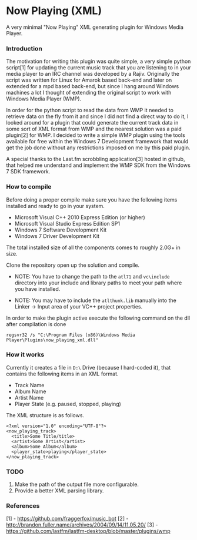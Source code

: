 # Now Playing (XML)

A very minimal "Now Playing" XML generating plugin for Windows Media Player.

### Introduction

The motivation for writing this plugin was quite simple, a very simple
python script[1] for updating the current music track that you are
listening to in your media player to an IRC channel was developed by a
Rajiv. Originally the script was written for Linux for Amarok based
back-end and later on extended for a mpd based back-end, but since I
hang around Windows machines a lot I thought of extending the original
script to work with Windows Media Player (WMP).

In order for the python script to read the data from WMP it needed to
retrieve data on the fly from it and since I did not find a direct way
to do it, I looked around for a plugin that could generate the current
track data in some sort of XML format from WMP and the nearest
solution was a paid plugin[2] for WMP. I decided to write a simple WMP
plugin using the tools available for free within the Windows 7
Development framework that would get the job done without any
restrictions imposed on me by this paid plugin.

A special thanks to the Last.fm scrobbling application[3] hosted in
github, that helped me understand and implement the WMP SDK from the
Windows 7 SDK framework.

### How to compile 

Before doing a proper compile make sure you have the following items
installed and ready to go in your system.

* Microsoft Visual C++ 2010 Express Edition (or higher)
* Microsoft Visual Studio Express Edition SP1
* Windows 7 Software Development Kit
* Windows 7 Driver Development Kit

The total installed size of all the components comes to roughly 2.0G+
in size.

Clone the repository open up the solution and compile.

- NOTE: You have to change the path to the ``` atl71 ``` and ```
  vc\include ``` directory into your include and library paths to meet
  your path where you have installed.

- NOTE: You may have to include the ``` atlthunk.lib ``` manually into
  the Linker -> Input area of your VC++ project properties.


In order to make the plugin active execute the following command on
the dll after compilation is done

``` regsvr32 /s "C:\Program Files (x86)\Windows Media Player\Plugins\now_playing_xml.dll" ```

### How it works

Currently it creates a file in ``` D:\ ``` Drive (because I hard-coded it), that
contains the following items in an XML format.

* Track Name
* Album Name
* Artist Name
* Player State (e.g. paused, stopped, playing)

The XML structure is as follows.

```
<?xml version="1.0" encoding="UTF-8"?>
<now_playing_track>
  <title>Some Title/title>
  <artist>Some Artist</artist>
  <album>Some Album</album>
  <player_state>playing</player_state>
</now_playing_track>
```

### TODO

1. Make the path of the output file more configurable.
2. Provide a better XML parsing library.

### References

[1] - https://github.com/fraggerfox/music_bot
[2] - http://brandon.fuller.name/archives/2004/09/14/11.05.20/
[3] - https://github.com/lastfm/lastfm-desktop/blob/master/plugins/wmp